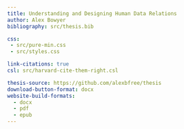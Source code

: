 ```yaml
---
title: Understanding and Designing Human Data Relations
author: Alex Bowyer
bibliography: src/thesis.bib

css:
 - src/pure-min.css
 - src/styles.css

link-citations: true
csl: src/harvard-cite-them-right.csl

thesis-source: https://github.com/alexbfree/thesis
download-button-format: docx
website-build-formats:
  - docx
  - pdf
  - epub
---
```

